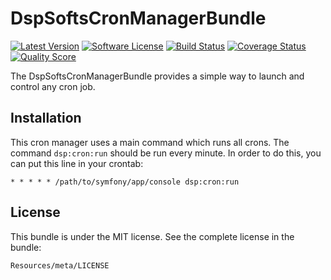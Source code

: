 DspSoftsCronManagerBundle
=========================

[![Latest Version](https://img.shields.io/github/release/dspsofts/cronmanager-bundle.svg?style=flat-square)](https://github.com/dspsofts/cronmanager-bundle/releases)
[![Software License](https://img.shields.io/badge/license-MIT-brightgreen.svg?style=flat)](LICENSE.md)
[![Build Status](https://img.shields.io/travis/dspsofts/cronmanager-bundle/master.svg?style=flat-square)](https://travis-ci.org/dspsofts/cronmanager-bundle)
[![Coverage Status](https://img.shields.io/scrutinizer/coverage/g/dspsofts/cronmanager-bundle.svg?style=flat-square)](https://scrutinizer-ci.com/g/dspsofts/cronmanager-bundle/code-structure)
[![Quality Score](https://img.shields.io/scrutinizer/g/dspsofts/cronmanager-bundle.svg?style=flat-square)](https://scrutinizer-ci.com/g/dspsofts/cronmanager-bundle)

The DspSoftsCronManagerBundle provides a simple way to launch and control any cron job.


Installation
------------

This cron manager uses a main command which runs all crons. The command `dsp:cron:run` should be run every minute. 
In order to do this, you can put this line in your crontab:

    * * * * * /path/to/symfony/app/console dsp:cron:run


License
-------

This bundle is under the MIT license. See the complete license in the bundle:

    Resources/meta/LICENSE

